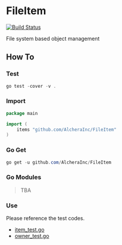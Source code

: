# FileItem

[![Build Status](https://travis-ci.com/AlcheraInc/FileItem.svg?branch=master)](https://travis-ci.com/AlcheraInc/FileItem)

File system based object management

## How To

### Test

```ps1
go test -cover -v .
```

### Import

```go
package main

import (
    items "github.com/AlcheraInc/FileItem"
)
```

### Go Get

```ps1
go get -u github.com/AlcheraInc/FileItem
```

### Go Modules

> TBA

### Use

Please reference the test codes.

* [item_test.go](./item_test.go)
* [owner_test.go](./owner_test.go)

